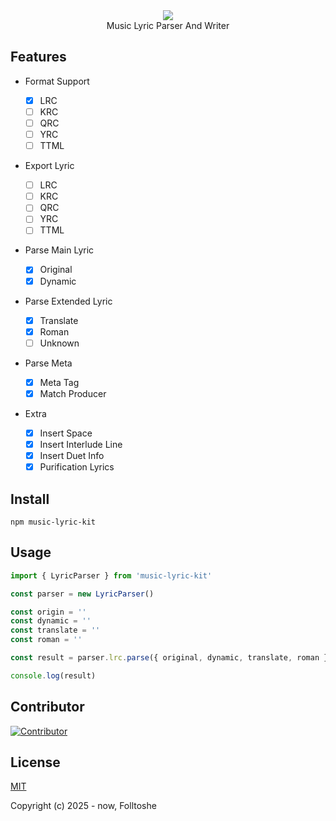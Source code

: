 <div align="center">
  <img src="https://socialify.git.ci/folltoshe/music-lyric-kit/image?custom_description=Music+Lyric+Parser+And+Writer&description=1&font=Inter&forks=1&issues=1&language=1&name=1&owner=1&pattern=Plus&pulls=1&stargazers=1&theme=Auto" />
</div>

<div align="center">
  Music Lyric Parser And Writer
</div>

## Features

- Format Support

  - [x] LRC
  - [ ] KRC
  - [ ] QRC
  - [ ] YRC
  - [ ] TTML

- Export Lyric

  - [ ] LRC
  - [ ] KRC
  - [ ] QRC
  - [ ] YRC
  - [ ] TTML

- Parse Main Lyric

  - [x] Original
  - [x] Dynamic

- Parse Extended Lyric

  - [x] Translate
  - [x] Roman
  - [ ] Unknown

- Parse Meta

  - [x] Meta Tag
  - [x] Match Producer

- Extra

  - [x] Insert Space
  - [x] Insert Interlude Line
  - [x] Insert Duet Info
  - [x] Purification Lyrics

## Install

```shell
npm music-lyric-kit
```

## Usage

```js
import { LyricParser } from 'music-lyric-kit'

const parser = new LyricParser()

const origin = ''
const dynamic = ''
const translate = ''
const roman = ''

const result = parser.lrc.parse({ original, dynamic, translate, roman })

console.log(result)
```

## Contributor

[![Contributor](https://contrib.rocks/image?repo=folltoshe/music-lyric-kit)](https://github.com/folltoshe/music-lyric-kit/graphs/contributors)

## License

[MIT](https://opensource.org/licenses/MIT)

Copyright (c) 2025 - now, Folltoshe
